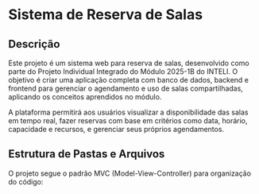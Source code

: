 # Sistema de Reserva de Salas

## Descrição

Este projeto é um sistema web para reserva de salas, desenvolvido como parte do Projeto Individual Integrado do Módulo 2025-1B do INTELI. O objetivo é criar uma aplicação completa com banco de dados, backend e frontend para gerenciar o agendamento e uso de salas compartilhadas, aplicando os conceitos aprendidos no módulo.

A plataforma permitirá aos usuários visualizar a disponibilidade das salas em tempo real, fazer reservas com base em critérios como data, horário, capacidade e recursos, e gerenciar seus próprios agendamentos.

## Estrutura de Pastas e Arquivos

O projeto segue o padrão MVC (Model-View-Controller) para organização do código: